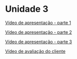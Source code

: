 # Unidade 3

[Vídeo de apresentação - parte 1](https://drive.google.com/file/d/12cnhtuXPqvL8Xh_Ch4e7xO1c3PuqpUha/view?usp=share_link)

[Vídeo de apresentação - parte 2](https://drive.google.com/file/d/12cnhtuXPqvL8Xh_Ch4e7xO1c3PuqpUha/view?usp=share_link)

[Vídeo de apresentação - parte 3](https://drive.google.com/file/d/1TUaxoHYiaQgyJGueC1xTI7VU5dInCHc-/view?usp=drivesdk)

[Vídeo de avaliação do cliente](https://youtu.be/3wUCVSJqDj4)
